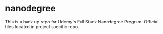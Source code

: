 # nanodegree
This is a back up repo for Udemy's Full Stack Nanodegree Program. Official files located in project specific repo.
